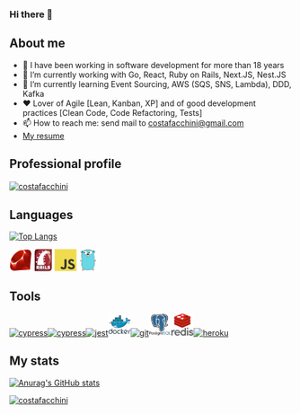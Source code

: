 ### Hi there 👋

## About me

- 🚀 I have been working in software development for more than 18 years
- 🔭 I’m currently working with Go, React, Ruby on Rails, Next.JS, Nest.JS
- 🌱 I’m currently learning Event Sourcing, AWS (SQS, SNS, Lambda), DDD, Kafka
- ❤️ Lover of Agile [Lean, Kanban, XP] and of good development practices [Clean Code, Code Refactoring, Tests]
- 📫 How to reach me: send mail to costafacchini@gmail.com
- [My resume](https://costafacchini.github.io/resume/)

## Professional profile
<a href="https://www.linkedin.com/in/alanfacchini/?locale=en_US" target="blank"><img align="center" src="https://raw.githubusercontent.com/rahuldkjain/github-profile-readme-generator/master/src/images/icons/Social/linked-in-alt.svg" alt="costafacchini" height="30" width="40" /></a>

## Languages
[![Top Langs](https://github-readme-stats.vercel.app/api/top-langs/?username=costafacchini&layout=compact)](https://github.com/anuraghazra/github-readme-stats)

<a href="https://www.ruby-lang.org/en/" target="_blank" rel="noreferrer"><img src="https://raw.githubusercontent.com/devicons/devicon/master/icons/ruby/ruby-original.svg" alt="ruby" width="40" height="40"/></a><a href="https://rubyonrails.org" target="_blank" rel="noreferrer"><img src="https://raw.githubusercontent.com/devicons/devicon/master/icons/rails/rails-original-wordmark.svg" alt="rails" width="40" height="40"/></a><a href="https://developer.mozilla.org/en-US/docs/Web/JavaScript" target="_blank" rel="noreferrer"><img src="https://raw.githubusercontent.com/devicons/devicon/master/icons/javascript/javascript-original.svg" alt="javascript" width="40" height="40"/></a><a href="https://go.dev/" target="_blank" rel="noreferrer"><img src="https://raw.githubusercontent.com/devicons/devicon/master/icons/go/go-original.svg" alt="javascript" width="40" height="40"/></a>

## Tools

<a href="https://rspec.info/" target="_blank" rel="noreferrer"><img src="https://rspec.info/images/logo.png" alt="cypress" width="40" height="40"/></a><a href="https://www.cypress.io" target="_blank" rel="noreferrer"><img src="https://raw.githubusercontent.com/simple-icons/simple-icons/6e46ec1fc23b60c8fd0d2f2ff46db82e16dbd75f/icons/cypress.svg" alt="cypress" width="40" height="40"/></a><a href="https://jestjs.io" target="_blank" rel="noreferrer"><img src="https://www.vectorlogo.zone/logos/jestjsio/jestjsio-icon.svg" alt="jest" width="40" height="40"/></a><a href="https://www.docker.com/" target="_blank" rel="noreferrer"><img src="https://raw.githubusercontent.com/devicons/devicon/master/icons/docker/docker-original-wordmark.svg" alt="docker" width="40" height="40"/></a><a href="https://git-scm.com/" target="_blank" rel="noreferrer"><img src="https://www.vectorlogo.zone/logos/git-scm/git-scm-icon.svg" alt="git" width="40" height="40"/></a><a href="https://www.postgresql.org" target="_blank" rel="noreferrer"><img src="https://raw.githubusercontent.com/devicons/devicon/master/icons/postgresql/postgresql-original-wordmark.svg" alt="postgresql" width="40" height="40"/></a><a href="https://redis.io" target="_blank" rel="noreferrer"><img src="https://raw.githubusercontent.com/devicons/devicon/master/icons/redis/redis-original-wordmark.svg" alt="redis" width="40" height="40"/></a><a href="https://heroku.com" target="_blank" rel="noreferrer"><img src="https://www.vectorlogo.zone/logos/heroku/heroku-icon.svg" alt="heroku" width="40" height="40"/></a>

## My stats
[![Anurag's GitHub stats](https://github-readme-stats.vercel.app/api?username=costafacchini&show_icons=true&count_private=true&hide=stars,issues,contribs)](https://github.com/anuraghazra/github-readme-stats)

<p align="left"> <a href="https://github.com/ryo-ma/github-profile-trophy"><img src="https://github-profile-trophy.vercel.app/?username=costafacchini" alt="costafacchini" /></a> </p>

<!--
**costafacchini/costafacchini** is a ✨ _special_ ✨ repository because its `README.md` (this file) appears on your GitHub profile.

Here are some ideas to get you started:

- 🔭 I’m currently working on ...
- 🌱 I’m currently learning ...
- 👯 I’m looking to collaborate on ...
- 🤔 I’m looking for help with ...
- 💬 Ask me about ...
- 📫 How to reach me: ...
- 😄 Pronouns: ...
- ⚡ Fun fact: ...
-->
